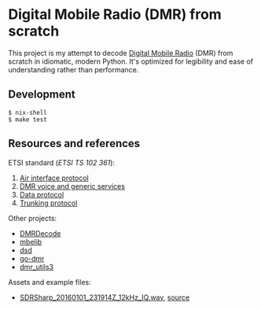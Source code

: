 # Digital Mobile Radio (DMR) from scratch

This project is my attempt to decode [Digital Mobile Radio](https://en.wikipedia.org/wiki/Digital_mobile_radio) (DMR) from scratch in idiomatic, modern Python. It's optimized for legibility and ease of understanding rather than performance.

## Development

```
$ nix-shell
$ make test
```

## Resources and references

ETSI standard (*ETSI TS 102 361*):

1. [Air interface protocol](https://www.dmrassociation.org/downloads/standards/ts_10236101v020501p.pdf)
2. [DMR voice and generic services](https://www.dmrassociation.org/downloads/standards/ts_10236102v020401p.pdf)
3. [Data protocol](https://www.dmrassociation.org/downloads/standards/ts_10236103v010301p.pdf)
4. [Trunking protocol](https://www.dmrassociation.org/downloads/standards/ts_10236104v011001p.pdf)


Other projects:

* [DMRDecode](https://github.com/IanWraith/DMRDecode)
* [mbelib](https://github.com/szechyjs/mbelib)
* [dsd](https://github.com/szechyjs/dsd)
* [go-dmr](https://github.com/pd0mz/go-dmr)
* [dmr_utils3](https://github.com/HBLink-org/dmr_utils3)


Assets and example files:

* [SDRSharp_20160101_231914Z_12kHz_IQ.wav](https://www.sigidwiki.com/wiki/File:DMR.zip), [source](https://www.sigidwiki.com/wiki/Digital_Mobile_Radio_(DMR))

